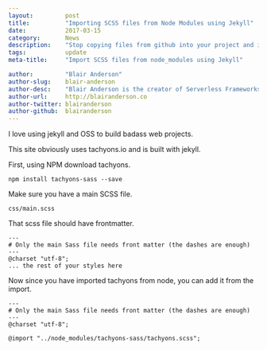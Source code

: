 ```yaml
---
layout:			post
title:			"Importing SCSS files from Node Modules using Jekyll"
date:			2017-03-15
category:		News
description:	"Stop copying files from github into your project and import them correctly. "
tags:			update
meta-title:		"Import SCSS files from node_modules using Jekyll"

author:			"Blair Anderson"
author-slug:	blair-anderson
author-desc:	"Blair Anderson is the creator of Serverless Frameworks Directory and owner of Serverless Consultants."
author-url:		http://blairanderson.co
author-twitter:	blairanderson
author-github:	blairanderson
---
```


I love using jekyll and OSS to build badass web projects.

This site obviously uses tachyons.io and is built with jekyll.


First, using NPM download tachyons.

`npm install tachyons-sass --save`


Make sure you have a main SCSS file.

`css/main.scss`

That scss file should have frontmatter.

```
---
# Only the main Sass file needs front matter (the dashes are enough)
---
@charset "utf-8";
... the rest of your styles here

```


Now since you have imported tachyons from node, you can add it from the import.

```
---
# Only the main Sass file needs front matter (the dashes are enough)
---
@charset "utf-8";

@import "../node_modules/tachyons-sass/tachyons.scss";

```